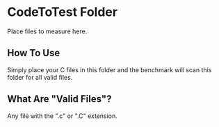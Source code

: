 # CodeToTest Folder
Place files to measure here.
## How To Use
Simply place your C files in this folder and the benchmark will scan this folder for all valid files.
## What Are "Valid Files"?
Any file with the ".c" or ".C" extension.
